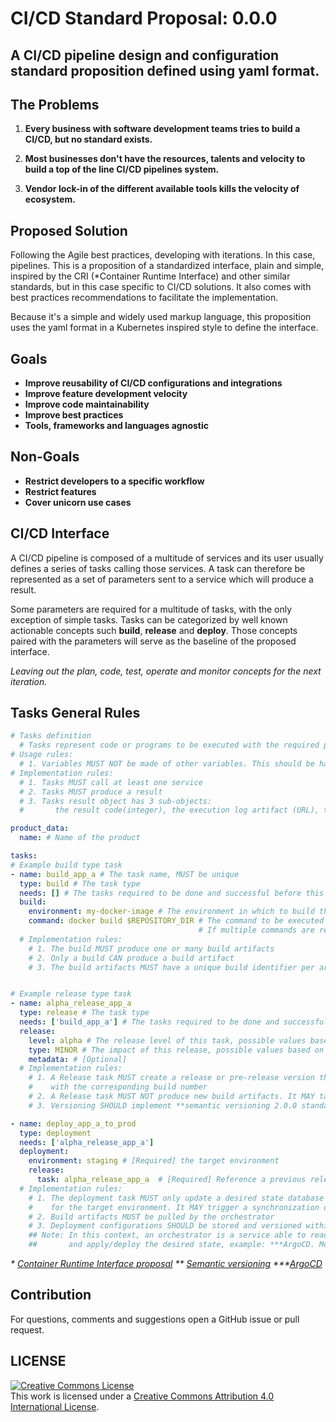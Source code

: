 # CI/CD Standard Proposal: 0.0.0

A CI/CD pipeline design and configuration standard proposition defined using yaml format.
---

## The Problems

1. **Every business with software development teams tries to build a CI/CD, but no standard exists.**

2. **Most businesses don't have the resources, talents and velocity to build a top of the line CI/CD pipelines system.**

3. **Vendor lock-in of the different available tools kills the velocity of ecosystem.**

## Proposed Solution

Following the Agile best practices, developing with iterations. In this case, pipelines. This is a proposition of a standardized interface, plain and simple, inspired by the CRI (*Container Runtime Interface) and other similar standards, but in this case specific to CI/CD solutions. It also comes with best practices recommendations to facilitate the implementation.

Because it's a simple and widely used markup language, this proposition uses the yaml format in a Kubernetes inspired style to define the interface.

## Goals

- **Improve reusability of CI/CD configurations and integrations**
- **Improve feature development velocity**
- **Improve code maintainability**
- **Improve best practices**
- **Tools, frameworks and languages agnostic**

## Non-Goals

- **Restrict developers to a specific workflow**
- **Restrict features**
- **Cover unicorn use cases**

## CI/CD Interface

A CI/CD pipeline is composed of a multitude of services and its user usually defines a series of tasks calling those services. A task can therefore be represented as a set of parameters sent to a service which will produce a result.

Some parameters are required for a multitude of tasks, with the only exception of simple tasks. Tasks can be categorized by well known actionable concepts such **build**, **release** and **deploy**. Those concepts paired with the parameters will serve as the baseline of the proposed interface.

*Leaving out the plan, code, test, operate and monitor concepts for the next iteration.*

## Tasks General Rules

```yaml
# Tasks definition
  # Tasks represent code or programs to be executed with the required parameters
# Usage rules:
  # 1. Variables MUST NOT be made of other variables. This should be handled within the service integration
# Implementation rules:
  # 1. Tasks MUST call at least one service
  # 2. Tasks MUST produce a result
  # 3. Tasks result object has 3 sub-objects:
  #       the result code(integer), the execution log artifact (URL), the pipeline artifacts (URL)

product_data:
  name: # Name of the product

tasks:
# Example build type task
- name: build_app_a # The task name, MUST be unique
  type: build # The task type
  needs: [] # The tasks required to be done and successful before this one
  build:
    environment: my-docker-image # The environment in which to build the product
    command: docker build $REPOSITORY_DIR # The command to be executed to build the product
                                          # If multiple commands are required, then it should be a script
  # Implementation rules:
    # 1. The build MUST produce one or many build artifacts
    # 2. Only a build CAN produce a build artifact
    # 3. The build artifacts MUST have a unique build identifier per artifact, known as the build number


# Example release type task
- name: alpha_release_app_a
  type: release # The task type
  needs: ['build_app_a'] # The tasks required to be done and successful before this one
  release:
    level: alpha # The release level of this task, possible values based on **semantic versioning
    type: MINOR # The impact of this release, possible values based on **semantic versioning
    metadata: # [Optional]
  # Implementation rules:
    # 1. A Release task MUST create a release or pre-release version that will be associated
    #    with the corresponding build number
    # 2. A Release task MUST NOT produce new build artifacts. It MAY tag upstream build artifacts
    # 3. Versioning SHOULD implement **semantic versioning 2.0.0 standard

- name: deploy_app_a_to_prod
  type: deployment
  needs: ['alpha_release_app_a']
  deployment:
    environment: staging # [Required] the target environment
    release:
      task: alpha_release_app_a  # [Required] Reference a previous release task
  # Implementation rules:
    # 1. The deployment task MUST only update a desired state database (example: git repository)
    #    for the target environment. It MAY trigger a synchronization of the orchestrator with the database
    # 2. Build artifacts MUST be pulled by the orchestrator
    # 3. Deployment configurations SHOULD be stored and versioned within the deployed application's repository
    ## Note: In this context, an orchestrator is a service able to read the desired state database
    ##       and apply/deploy the desired state, example: ***ArgoCD. More on this topic in future article

```

*\* [Container Runtime Interface proposal](https://github.com/kubernetes/kubernetes/blob/release-1.5/docs/proposals/container-runtime-interface-v1.md)*
*\*\* [Semantic versioning](https://semver.org)*
*\*\*\*[ArgoCD](https://argo-cd.readthedocs.io/en/stable/)*
## Contribution

For questions, comments and suggestions open a GitHub issue or pull request.
## LICENSE
<a rel="license" href="http://creativecommons.org/licenses/by/4.0/"><img alt="Creative Commons License" style="border-width:0" src="https://i.creativecommons.org/l/by/4.0/80x15.png" /></a><br />This work is licensed under a <a rel="license" href="http://creativecommons.org/licenses/by/4.0/">Creative Commons Attribution 4.0 International License</a>.


